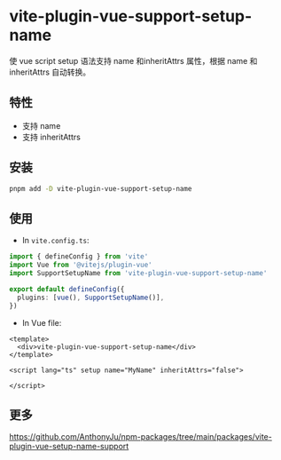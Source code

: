 # vite-plugin-vue-support-setup-name

使 vue script setup 语法支持 name 和inheritAttrs 属性，根据 name 和inheritAttrs 自动转换。

## 特性

- 支持 name
- 支持 inheritAttrs

## 安装

```bash
pnpm add -D vite-plugin-vue-support-setup-name
```

## 使用

- In `vite.config.ts`:

```ts
import { defineConfig } from 'vite'
import Vue from '@vitejs/plugin-vue'
import SupportSetupName from 'vite-plugin-vue-support-setup-name'

export default defineConfig({
  plugins: [vue(), SupportSetupName()],
})
```

- In Vue file:

```vue
<template>
  <div>vite-plugin-vue-support-setup-name</div>
</template>

<script lang="ts" setup name="MyName" inheritAttrs="false">

</script>
```

## 更多

https://github.com/AnthonyJu/npm-packages/tree/main/packages/vite-plugin-vue-setup-name-support
